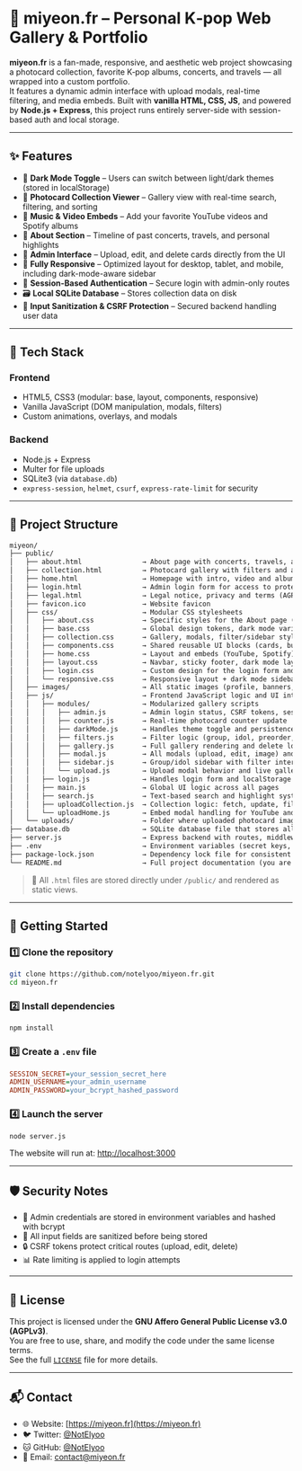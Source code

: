 # 🌸 miyeon.fr – Personal K‑pop Web Gallery & Portfolio

**miyeon.fr** is a fan-made, responsive, and aesthetic web project showcasing a photocard collection, favorite K‑pop albums, concerts, and travels — all wrapped into a custom portfolio.  
It features a dynamic admin interface with upload modals, real-time filtering, and media embeds. Built with **vanilla HTML, CSS, JS**, and powered by **Node.js + Express**, this project runs entirely server-side with session-based auth and local storage.

---

## ✨ Features

- 🌙 **Dark Mode Toggle** – Users can switch between light/dark themes (stored in localStorage)
- 📸 **Photocard Collection Viewer** – Gallery view with real-time search, filtering, and sorting  
- 🎵 **Music & Video Embeds** – Add your favorite YouTube videos and Spotify albums  
- 🧳 **About Section** – Timeline of past concerts, travels, and personal highlights  
- 👑 **Admin Interface** – Upload, edit, and delete cards directly from the UI  
- 📱 **Fully Responsive** – Optimized layout for desktop, tablet, and mobile, including dark-mode-aware sidebar  
- 🔐 **Session-Based Authentication** – Secure login with admin-only routes  
- 🗃️ **Local SQLite Database** – Stores collection data on disk  
- 🧼 **Input Sanitization & CSRF Protection** – Secured backend handling user data  

---

## 🧰 Tech Stack

### Frontend
- HTML5, CSS3 (modular: base, layout, components, responsive)
- Vanilla JavaScript (DOM manipulation, modals, filters)
- Custom animations, overlays, and modals

### Backend
- Node.js + Express
- Multer for file uploads
- SQLite3 (via `database.db`)
- `express-session`, `helmet`, `csurf`, `express-rate-limit` for security

---

## 📁 Project Structure

```txt
miyeon/
├── public/
│   ├── about.html               → About page with concerts, travels, and social links
│   ├── collection.html          → Photocard gallery with filters and admin actions
│   ├── home.html                → Homepage with intro, video and album embeds
│   ├── login.html               → Admin login form for access to protected features
│   ├── legal.html               → Legal notice, privacy and terms (AGPL‑3.0)
│   ├── favicon.ico              → Website favicon
│   ├── css/                     → Modular CSS stylesheets
│   │   ├── about.css            → Specific styles for the About page (profile, podium)
│   │   ├── base.css             → Global design tokens, dark mode variables, resets
│   │   ├── collection.css       → Gallery, modals, filter/sidebar styles (supports dark mode)
│   │   ├── components.css       → Shared reusable UI blocks (cards, buttons, events)
│   │   ├── home.css             → Layout and embeds (YouTube, Spotify)
│   │   ├── layout.css           → Navbar, sticky footer, dark mode layout
│   │   ├── login.css            → Custom design for the login form and inputs
│   │   └── responsive.css       → Responsive layout + dark mode sidebar styling
│   ├── images/                  → All static images (profile, banners, photocard assets)
│   ├── js/                      → Frontend JavaScript logic and UI interactivity
│   │   ├── modules/             → Modularized gallery scripts
│   │   │   ├── admin.js         → Admin login status, CSRF tokens, session management
│   │   │   ├── counter.js       → Real-time photocard counter update
│   │   │   ├── darkMode.js      → Handles theme toggle and persistence (light/dark mode)
│   │   │   ├── filters.js       → Filter logic (group, idol, preorder, note, etc.)
│   │   │   ├── gallery.js       → Full gallery rendering and delete logic
│   │   │   ├── modal.js         → All modals (upload, edit, image) and toasts
│   │   │   ├── sidebar.js       → Group/idol sidebar with filter interactions
│   │   │   └── upload.js        → Upload modal behavior and live gallery insert
│   │   ├── login.js             → Handles login form and localStorage admin flag
│   │   ├── main.js              → Global UI logic across all pages
│   │   ├── search.js            → Text-based search and highlight system
│   │   ├── uploadCollection.js  → Collection logic: fetch, update, filter, modals
│   │   └── uploadHome.js        → Embed modal handling for YouTube and Spotify (home)
│   └── uploads/                 → Folder where uploaded photocard images are stored
├── database.db                  → SQLite database file that stores all collection data
├── server.js                    → Express backend with routes, middleware, sessions
├── .env                         → Environment variables (secret keys, admin credentials)
├── package-lock.json            → Dependency lock file for consistent installs
└── README.md                    → Full project documentation (you are here!)
```

> 📝 All `.html` files are stored directly under `/public/` and rendered as static views.

---

## 🚀 Getting Started

### 1️⃣ Clone the repository

```bash
git clone https://github.com/notelyoo/miyeon.fr.git
cd miyeon.fr
```

### 2️⃣ Install dependencies

```bash
npm install
```

### 3️⃣ Create a `.env` file

```ini
SESSION_SECRET=your_session_secret_here
ADMIN_USERNAME=your_admin_username
ADMIN_PASSWORD=your_bcrypt_hashed_password
```

### 4️⃣ Launch the server

```bash
node server.js
```

The website will run at: [http://localhost:3000](http://localhost:3000)

---

## 🛡️ Security Notes

- 🔐 Admin credentials are stored in environment variables and hashed with bcrypt  
- 🧼 All input fields are sanitized before being stored  
- 🔒 CSRF tokens protect critical routes (upload, edit, delete)  
- 📊 Rate limiting is applied to login attempts  

---

## 📜 License

This project is licensed under the **GNU Affero General Public License v3.0 (AGPLv3)**.  
You are free to use, share, and modify the code under the same license terms.  
See the full [`LICENSE`](./LICENSE) file for more details.

---

## 📬 Contact

- 🌐 Website: [https://miyeon.fr](https://miyeon.fr)
- 🐦 Twitter: [@NotElyoo](https://twitter.com/NotElyoo)
- 🐱 GitHub: [@NotElyoo](https://github.com/notelyoo)
- 📧 Email: contact@miyeon.fr